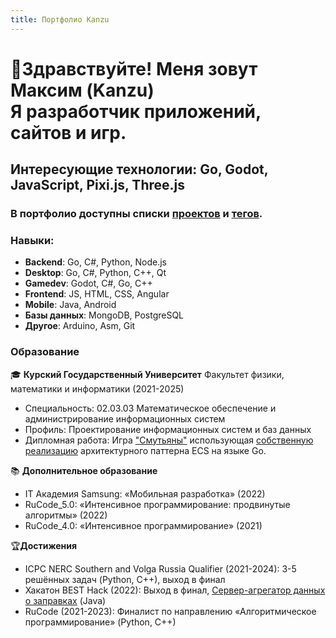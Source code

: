 ```yaml
---
title: Портфолио Kanzu
---
```

# 👋Здравствуйте! Меня зовут **Максим** (Kanzu)<br />Я разработчик приложений, сайтов и игр.

## Интересующие технологии: Go, Godot, JavaScript, Pixi.js, Three.js

### В портфолио доступны списки [проектов](Проекты/) и [тегов](tags/).

### Навыки:
* **Backend**: Go, C#, Python, Node.js
* **Desktop**: Go, C#, Python, C++, Qt
* **Gamedev**: Godot, C#, Go, С++
* **Frontend**: JS, HTML, CSS, Angular
* **Mobile**: Java, Android
* **Базы данных**: MongoDB, PostgreSQL
* **Другое**: Arduino, Asm, Git

### Образование
🎓 **Курский Государственный Университет**
Факультет физики, математики и информатики (2021-2025)
- Специальность: 02.03.03 Математическое обеспечение и администрирование информационных систем
- Профиль: Проектирование информационных систем и баз данных
- Дипломная работа: Игра ["Смутьяны"](Проекты/strategy-game) использующая [собственную реализацию](Проекты/go-ecs) архитектурного паттерна ECS на языке Go.

📚 **Дополнительное образование**
* IT Академия Samsung: «Мобильная разработка» (2022)
* RuCode_5.0: «Интенсивное программирование: продвинутые алгоритмы» (2022)
* RuCode_4.0: «Интенсивное программирование» (2021)

🏆**Достижения**
* ICPC NERC Southern and Volga Russia Qualifier (2021-2024): 3-5 решённых задач (Python, С++), выход в финал
* Хакатон BEST Hack (2022): Выход в финал, [Сервер-агрегатор данных о заправках](Проекты/besthack22) (Java)
* RuCode (2021-2023): Финалист по направлению «Алгоритмическое программирование» (Python, С++)